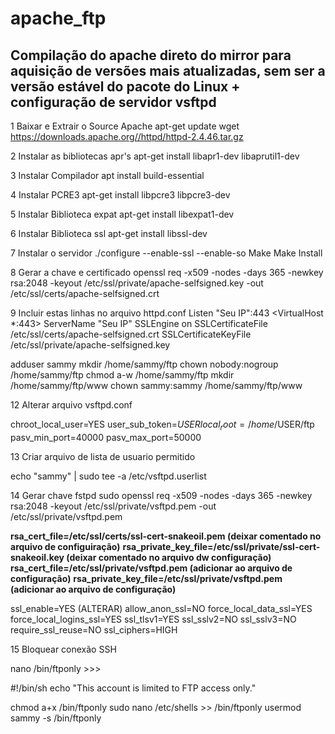 # apache_ftp 
## Compilação do apache direto do mirror para aquisição de versões mais atualizadas, sem ser a versão estável do pacote do Linux + configuração de servidor vsftpd

1 Baixar e Extrair o Source Apache
apt-get update
wget https://downloads.apache.org//httpd/httpd-2.4.46.tar.gz

2 Instalar as bibliotecas apr's
apt-get install libapr1-dev libaprutil1-dev

3 Instalar Compilador 
apt install build-essential

4 Instalar PCRE3
apt-get install libpcre3 libpcre3-dev

5 Instalar Biblioteca expat
apt-get install libexpat1-dev

6 Instalar Biblioteca ssl
apt-get install libssl-dev

7 Instalar o servidor
./configure --enable-ssl --enable-so
Make
Make Install

8 Gerar a chave e certificado
openssl req -x509 -nodes -days 365 -newkey rsa:2048 -keyout /etc/ssl/private/apache-selfsigned.key -out /etc/ssl/certs/apache-selfsigned.crt

9 Incluir estas linhas no arquivo httpd.conf
Listen "Seu IP":443
<VirtualHost *:443>
    ServerName "Seu IP"
    SSLEngine on
    SSLCertificateFile /etc/ssl/certs/apache-selfsigned.crt
    SSLCertificateKeyFile /etc/ssl/private/apache-selfsigned.key
</VirtualHost>



adduser sammy
mkdir /home/sammy/ftp
chown nobody:nogroup /home/sammy/ftp 
chmod a-w /home/sammy/ftp
mkdir /home/sammy/ftp/www
chown sammy:sammy /home/sammy/ftp/www 



12 Alterar arquivo vsftpd.conf

chroot_local_user=YES
user_sub_token=$USER
local_root=/home/$USER/ftp
pasv_min_port=40000
pasv_max_port=50000

13 Criar arquivo de lista de usuario permitido

echo "sammy" | sudo tee -a /etc/vsftpd.userlist


14 Gerar chave fstpd 
sudo openssl req -x509 -nodes -days 365 -newkey rsa:2048 -keyout /etc/ssl/private/vsftpd.pem -out /etc/ssl/private/vsftpd.pem

**rsa_cert_file=/etc/ssl/certs/ssl-cert-snakeoil.pem (deixar comentado no arquivo de configuiração)**
**rsa_private_key_file=/etc/ssl/private/ssl-cert-snakeoil.key (deixar comentado no arquivo dw configuração)**
**rsa_cert_file=/etc/ssl/private/vsftpd.pem (adicionar ao arquivo de configuração)**
**rsa_private_key_file=/etc/ssl/private/vsftpd.pem (adicionar ao arquivo de configuração)**

ssl_enable=YES (ALTERAR)
allow_anon_ssl=NO
force_local_data_ssl=YES
force_local_logins_ssl=YES
ssl_tlsv1=YES
ssl_sslv2=NO
ssl_sslv3=NO
require_ssl_reuse=NO
ssl_ciphers=HIGH


15 Bloquear conexão SSH

nano /bin/ftponly >>> 

#!/bin/sh
echo "This account is limited to FTP access only."

chmod a+x /bin/ftponly
sudo nano /etc/shells   >>
/bin/ftponly
usermod sammy -s /bin/ftponly

